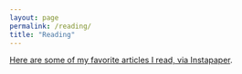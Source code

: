 ```yaml
---
layout: page
permalink: /reading/
title: "Reading"
---
```


[Here are some of my favorite articles I read, via Instapaper](https://www.instapaper.com/p/erikreinertsen).

<script>
<!--
$(document).ready(function(){
var rss = 'https://www.instapaper.com/starred/rss/3027971/BBAkGKpxHLpXeTJRFugszS4o9s';
function hostname(url) {
  var matches = url.match(/^https?\:\/\/(www\.)?([^\/?#]+)(?:[\/?#]|$)/i);
  return matches[2];
}
(function(url, callback) {
    $.ajax({
        url: document.location.protocol
             + '//ajax.googleapis.com/ajax/services/feed/load?v=1.0&num=10&callback=?&q='
             + encodeURIComponent(url),
        dataType: 'json',
        success: function(data) {
            callback(data.responseData.feed);
        }
    });
})(rss, function(feed){
    var entries = feed.entries, feed = '';
    for (var i = 0; i < entries.length; i++) {
        feed += '<p><b><a href="' + entries[i].link + '">"' + entries[i].title + '"</a></b> '
                + '<i>' + hostname(entries[i].link) + '</i><br>'
                + entries[i].content + '</p>';
    }
    $('#feed').append(feed);
});
}); /* ready */
//-->
</script>
